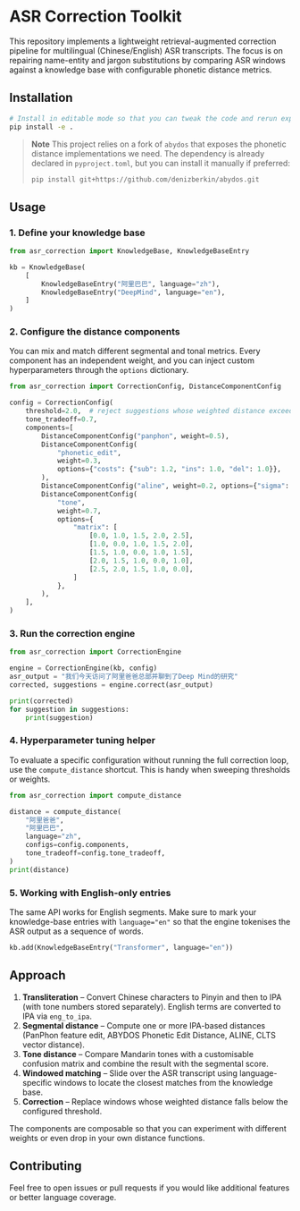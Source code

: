 # ASR Correction Toolkit

This repository implements a lightweight retrieval-augmented correction pipeline for
multilingual (Chinese/English) ASR transcripts. The focus is on repairing
name-entity and jargon substitutions by comparing ASR windows against a
knowledge base with configurable phonetic distance metrics.

## Installation

```bash
# Install in editable mode so that you can tweak the code and rerun experiments
pip install -e .
```

> **Note**
> This project relies on a fork of `abydos` that exposes the phonetic distance
> implementations we need. The dependency is already declared in
> `pyproject.toml`, but you can install it manually if preferred:
>
> ```bash
> pip install git+https://github.com/denizberkin/abydos.git
> ```

## Usage

### 1. Define your knowledge base

```python
from asr_correction import KnowledgeBase, KnowledgeBaseEntry

kb = KnowledgeBase(
    [
        KnowledgeBaseEntry("阿里巴巴", language="zh"),
        KnowledgeBaseEntry("DeepMind", language="en"),
    ]
)
```

### 2. Configure the distance components

You can mix and match different segmental and tonal metrics. Every component has
an independent weight, and you can inject custom hyperparameters through the
``options`` dictionary.

```python
from asr_correction import CorrectionConfig, DistanceComponentConfig

config = CorrectionConfig(
    threshold=2.0,  # reject suggestions whose weighted distance exceeds this value
    tone_tradeoff=0.7,
    components=[
        DistanceComponentConfig("panphon", weight=0.5),
        DistanceComponentConfig(
            "phonetic_edit",
            weight=0.3,
            options={"costs": {"sub": 1.2, "ins": 1.0, "del": 1.0}},
        ),
        DistanceComponentConfig("aline", weight=0.2, options={"sigma": 0.6}),
        DistanceComponentConfig(
            "tone",
            weight=0.7,
            options={
                "matrix": [
                    [0.0, 1.0, 1.5, 2.0, 2.5],
                    [1.0, 0.0, 1.0, 1.5, 2.0],
                    [1.5, 1.0, 0.0, 1.0, 1.5],
                    [2.0, 1.5, 1.0, 0.0, 1.0],
                    [2.5, 2.0, 1.5, 1.0, 0.0],
                ]
            },
        ),
    ],
)
```

### 3. Run the correction engine

```python
from asr_correction import CorrectionEngine

engine = CorrectionEngine(kb, config)
asr_output = "我们今天访问了阿里爸爸总部并聊到了Deep Mind的研究"
corrected, suggestions = engine.correct(asr_output)

print(corrected)
for suggestion in suggestions:
    print(suggestion)
```

### 4. Hyperparameter tuning helper

To evaluate a specific configuration without running the full correction loop,
use the ``compute_distance`` shortcut. This is handy when sweeping thresholds or
weights.

```python
from asr_correction import compute_distance

distance = compute_distance(
    "阿里爸爸",
    "阿里巴巴",
    language="zh",
    configs=config.components,
    tone_tradeoff=config.tone_tradeoff,
)
print(distance)
```

### 5. Working with English-only entries

The same API works for English segments. Make sure to mark your knowledge-base
entries with ``language="en"`` so that the engine tokenises the ASR output as a
sequence of words.

```python
kb.add(KnowledgeBaseEntry("Transformer", language="en"))
```

## Approach

1. **Transliteration** – Convert Chinese characters to Pinyin and then to IPA
   (with tone numbers stored separately). English terms are converted to IPA via
   `eng_to_ipa`.
2. **Segmental distance** – Compute one or more IPA-based distances (PanPhon
   feature edit, ABYDOS Phonetic Edit Distance, ALINE, CLTS vector distance).
3. **Tone distance** – Compare Mandarin tones with a customisable confusion
   matrix and combine the result with the segmental score.
4. **Windowed matching** – Slide over the ASR transcript using language-specific
   windows to locate the closest matches from the knowledge base.
5. **Correction** – Replace windows whose weighted distance falls below the
   configured threshold.

The components are composable so that you can experiment with different weights
or even drop in your own distance functions.

## Contributing

Feel free to open issues or pull requests if you would like additional features
or better language coverage.
